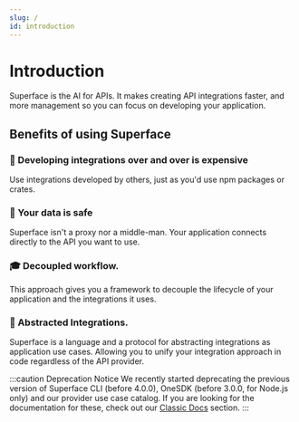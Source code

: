 ```yaml
---
slug: /
id: introduction
---
```


# Introduction

Superface is the AI for APIs. It makes creating API integrations faster, and more management so you can focus on developing your application.

## Benefits of using Superface

<div className="row padding-bottom--lg">
  <div className="col col--6">
    <div className="card shadow">
      <div className="card__body">
        <h3>💸 Developing integrations over and over is expensive</h3>
        <p>Use integrations developed by others, just as you'd use npm packages or crates.
        </p>
      </div>
    </div>
  </div>

<div className="col col--6">
    <div className="card shadow">
      <div className="card__body">
        <h3>🔐 Your data is safe</h3>
        <p>Superface isn't a proxy nor a middle-man. Your application connects directly to the API you want to use.
        </p>
      </div>
    </div>
  </div>
  <div className="col col--6">
    <div className="card shadow">
      <div className="card__body">
        <h3>🎓 Decoupled workflow.</h3>
        <p>This approach gives you a framework to decouple the lifecycle of your application and the integrations it uses.
        </p>
      </div>
    </div>
  </div>
    <div className="col col--6">
    <div className="card shadow">
      <div className="card__body">
        <h3>🧐 Abstracted Integrations.</h3>
        <p>Superface is a language and a protocol for abstracting integrations as application use cases. Allowing you to unify your integration approach in code regardless of the API provider.
        </p>
      </div>
    </div>
  </div>
</div>

:::caution Deprecation Notice
We recently started deprecating the previous version of Superface CLI (before 4.0.0), OneSDK (before 3.0.0, for Node.js only) and our provider use case catalog. If you are looking for the documentation for these, check out our [Classic Docs](./classic) section.
:::
